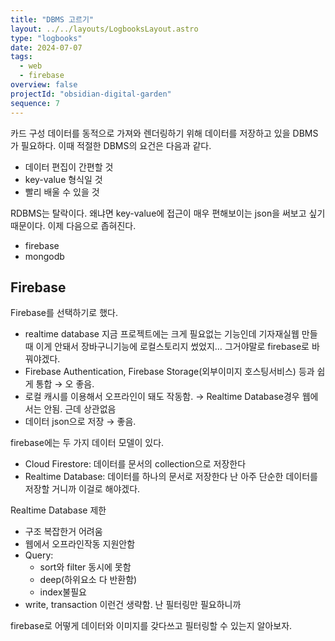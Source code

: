 ```yaml
---
title: "DBMS 고르기"
layout: ../../layouts/LogbooksLayout.astro
type: "logbooks"
date: 2024-07-07
tags:
  - web
  - firebase
overview: false
projectId: "obsidian-digital-garden"
sequence: 7
---
```


카드 구성 데이터를 동적으로 가져와 렌더링하기 위해 데이터를 저장하고 있을 DBMS가 필요하다. 이때 적절한 DBMS의 요건은 다음과 같다.
- 데이터 편집이 간편할 것
- key-value 형식일 것
- 빨리 배울 수 있을 것

RDBMS는 탈락이다. 왜냐면 key-value에 접근이 매우 편해보이는 json을 써보고 싶기 때문이다. 이제 다음으로 좁혀진다.
- firebase
- mongodb

## Firebase
Firebase를 선택하기로 했다.
- realtime database
	지금 프로젝트에는 크게 필요없는 기능인데 기자재실웹 만들때 이게 안돼서 장바구니기능에 로컬스토리지 썼었지… 그거야말로 firebase로 바꿔야겠다.
- Firebase Authentication, Firebase Storage(외부이미지 호스팅서비스) 등과 쉽게 통합
	→ 오 좋음.
- 로컬 캐시를 이용해서 오프라인이 돼도 작동함.
	→ Realtime Database경우 웹에서는 안됨. 근데 상관없음
- 데이터 json으로 저장
	→ 좋음.

firebase에는 두 가지 데이터 모델이 있다.
- Cloud Firestore: 데이터를 문서의 collection으로 저장한다
- Realtime Database: 데이터를 하나의 문서로 저장한다
	난 아주 단순한 데이터를 저장할 거니까 이걸로 해야겠다.

Realtime Database 제한
- 구조 복잡한거 어려움
- 웹에서 오프라인작동 지원안함
- Query:
	- sort와 filter 동시에 못함
	- deep(하위요소 다 반환함)
	- index불필요
- write, transaction 이런건 생략함. 난 필터링만 필요하니까

firebase로 어떻게 데이터와 이미지를 갖다쓰고 필터링할 수 있는지 알아보자.